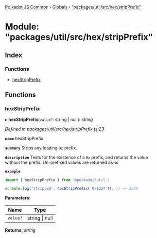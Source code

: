 [Polkadot JS Common](../README.md) › [Globals](../globals.md) › ["packages/util/src/hex/stripPrefix"](_packages_util_src_hex_stripprefix_.md)

# Module: "packages/util/src/hex/stripPrefix"

## Index

### Functions

* [hexStripPrefix](_packages_util_src_hex_stripprefix_.md#hexstripprefix)

## Functions

###  hexStripPrefix

▸ **hexStripPrefix**(`value?`: string | null): *string*

*Defined in [packages/util/src/hex/stripPrefix.ts:23](https://github.com/polkadot-js/common/blob/08817d19/packages/util/src/hex/stripPrefix.ts#L23)*

**`name`** hexStripPrefix

**`summary`** Strips any leading `0x` prefix.

**`description`** 
Tests for the existence of a `0x` prefix, and returns the value without the prefix. Un-prefixed values are returned as-is.

**`example`** 
<BR>

```javascript
import { hexStripPrefix } from '@polkadot/util';

console.log('stripped', hexStripPrefix('0x1234')); // => 1234
```

**Parameters:**

Name | Type |
------ | ------ |
`value?` | string &#124; null |

**Returns:** *string*
